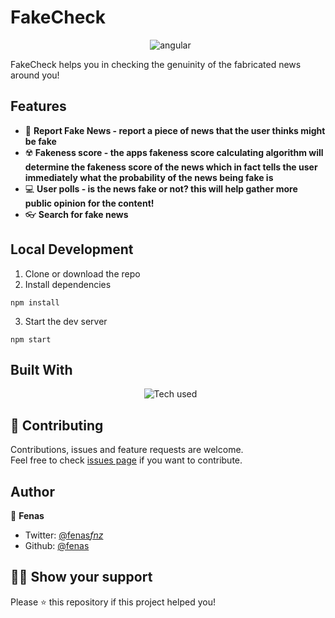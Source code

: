 <h1 align="ceThe all in one bookmark app for you developers out there.nter">FakeCheck</h1>
<p align="center">
  <img src="../fake-checker/src/assets/images/abc8de901b9cd1ff86618dc85373a48f.jpg" alt="angular">

</p>

FakeCheck helps you in checking the genuinity of the fabricated news around you!

## Features

- 📕 **Report Fake News - report a piece of news that the user thinks might be fake**
- ☢️ **Fakeness score - the apps fakeness score calculating algorithm will determine the fakeness score of the news which in fact tells the user immediately what the probability of the news being fake is**
- 💻 **User polls - is the news fake or not? this will help gather more public opinion for the content!**
- 👓 **Search for fake news**

## Local Development

1. Clone or download the repo
2. Install dependencies

```
npm install
```

3. Start the dev server

```
npm start
```

## Built With

<p align="center">
  <img src="https://cardify.vercel.app/api/badges?technologies=typescript,angular,tailwindcss&width=150" alt="Tech used" />
</p>

## 🤝 Contributing

Contributions, issues and feature requests are welcome.<br />
Feel free to check [issues page](https://github.com/fenas/fake-checker/issues) if you want to contribute.

## Author

👤 **Fenas**

- Twitter: [@fenas*fnz*](https://twitter.com/fenas_fnz_)
- Github: [@fenas](https://github.com/fenas)

## 👍🏼 Show your support

Please ⭐️ this repository if this project helped you!
